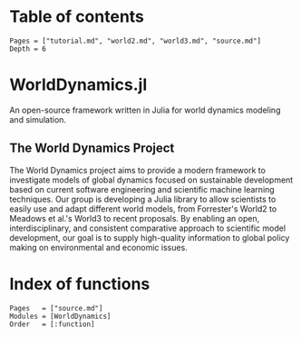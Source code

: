 # Table of contents
```@contents
Pages = ["tutorial.md", "world2.md", "world3.md", "source.md"]
Depth = 6
```

# WorldDynamics.jl

An open-source framework written in Julia for world dynamics modeling and simulation.

## The World Dynamics Project

The World Dynamics project aims to provide a modern framework to investigate models of global dynamics focused on sustainable development based on current software engineering and scientific machine learning techniques. Our group is developing a Julia library to allow scientists to easily use and adapt different world models, from Forrester's World2 to Meadows et al.'s World3 to recent proposals. By enabling an open, interdisciplinary, and consistent comparative approach to scientific model development, our goal is to supply high-quality information to global policy making on environmental and economic issues.

# Index of functions

```@index
Pages   = ["source.md"]
Modules = [WorldDynamics]
Order   = [:function]
```
